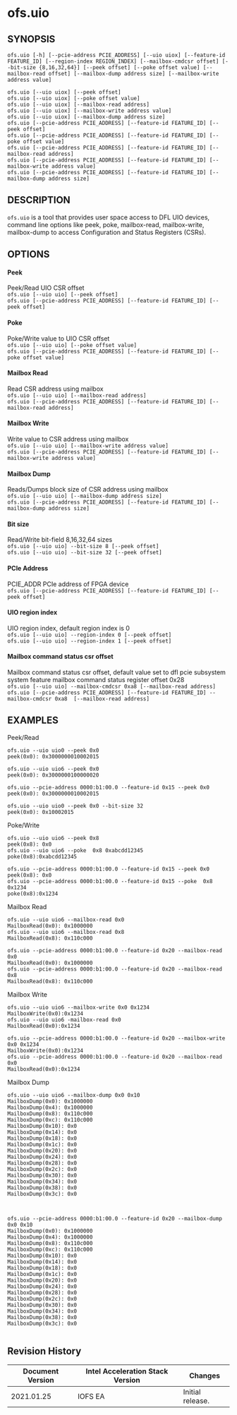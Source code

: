 # ofs.uio #

## SYNOPSIS ##
`ofs.uio [-h] [--pcie-address PCIE_ADDRESS] [--uio uiox] [--feature-id FEATURE_ID] [--region-index REGION_INDEX]
                  [--mailbox-cmdcsr offset] [--bit-size {8,16,32,64}] [--peek offset] [--poke offset value]
                  [--mailbox-read offset] [--mailbox-dump address size] [--mailbox-write address value]`<br>

`ofs.uio [--uio uiox] [--peek offset]`<br>
`ofs.uio [--uio uiox] [--poke offset value] `<br>
`ofs.uio [--uio uiox] [--mailbox-read address] `<br>
`ofs.uio [--uio uiox] [--mailbox-write address value] `<br>
`ofs.uio [--uio uiox] [--mailbox-dump address size] `<br>
`ofs.uio [--pcie-address PCIE_ADDRESS] [--feature-id FEATURE_ID] [--peek offset]`<br>
`ofs.uio [--pcie-address PCIE_ADDRESS] [--feature-id FEATURE_ID] [--poke offset value] `<br>
`ofs.uio [--pcie-address PCIE_ADDRESS] [--feature-id FEATURE_ID] [--mailbox-read address] `<br>
`ofs.uio [--pcie-address PCIE_ADDRESS] [--feature-id FEATURE_ID] [--mailbox-write address value] `<br>
`ofs.uio [--pcie-address PCIE_ADDRESS] [--feature-id FEATURE_ID] [--mailbox-dump address size] `<br>


## DESCRIPTION ##

```ofs.uio``` is a tool that provides user space access to DFL UIO devices,
command line options like peek, poke, mailbox-read, mailbox-write, mailbox-dump to 
access Configuration and Status Registers (CSRs).


##  OPTIONS ##

#### Peek ####
Peek/Read UIO CSR offset<br>
`ofs.uio [--uio uio] [--peek offset]`<br>
`ofs.uio [--pcie-address PCIE_ADDRESS] [--feature-id FEATURE_ID] [--peek offset]`<br>

#### Poke ####
Poke/Write value to UIO CSR offset<br>
`ofs.uio [--uio uio] [--poke offset value] `<br>
`ofs.uio [--pcie-address PCIE_ADDRESS] [--feature-id FEATURE_ID] [--poke offset value] `<br>

#### Mailbox Read ####
Read CSR address using mailbox<br>
`ofs.uio [--uio uio] [--mailbox-read address] `<br>
`ofs.uio [--pcie-address PCIE_ADDRESS] [--feature-id FEATURE_ID] [--mailbox-read address] `<br>

#### Mailbox Write ####
Write value to CSR address using mailbox <br>
`ofs.uio [--uio uio] [--mailbox-write address value] `<br>
`ofs.uio [--pcie-address PCIE_ADDRESS] [--feature-id FEATURE_ID] [--mailbox-write address value] `<br>

#### Mailbox Dump ####
Reads/Dumps block size of CSR address using mailbox<br>
`ofs.uio [--uio uio] [--mailbox-dump address size] `<br>
`ofs.uio [--pcie-address PCIE_ADDRESS] [--feature-id FEATURE_ID] [--mailbox-dump address size] `<br>

#### Bit size ####
Read/Write bit-field 8,16,32,64 sizes<br>
`ofs.uio [--uio uio] --bit-size 8 [--peek offset]`<br>
`ofs.uio [--uio uio] --bit-size 32 [--peek offset]`<br>

#### PCIe Address ####
PCIE_ADDR PCIe address of FPGA device<br>
`ofs.uio [--pcie-address PCIE_ADDRESS] [--feature-id FEATURE_ID] [--peek offset]`<br>

#### UIO region index ####
UIO region index, default region index is 0 <br> 
`ofs.uio [--uio uio] --region-index 0 [--peek offset]`<br>
`ofs.uio [--uio uio] --region-index 1 [--peek offset]`<br>

#### Mailbox command status csr offset ####
Mailbox command status csr offset, 
default value set to dfl pcie subsystem system feature mailbox command status register offset 0x28 <br> 
`ofs.uio [--uio uio] --mailbox-cmdcsr 0xa8 [--mailbox-read address] `<br>
`ofs.uio [--pcie-address PCIE_ADDRESS] [--feature-id FEATURE_ID] --mailbox-cmdcsr 0xa8  [--mailbox-read address] `<br>

## EXAMPLES ##
Peek/Read
```
ofs.uio --uio uio0 --peek 0x0
peek(0x0): 0x3000000010002015

ofs.uio --uio uio6 --peek 0x0
peek(0x0): 0x3000000100000020

ofs.uio --pcie-address 0000:b1:00.0 --feature-id 0x15 --peek 0x0
peek(0x0): 0x3000000010002015

ofs.uio --uio uio0 --peek 0x0 --bit-size 32
peek(0x0): 0x10002015
```

Poke/Write
```
ofs.uio --uio uio6 --peek 0x8
peek(0x8): 0x0
ofs.uio --uio uio6 --poke  0x8 0xabcdd12345
poke(0x8):0xabcdd12345

ofs.uio --pcie-address 0000:b1:00.0 --feature-id 0x15 --peek 0x0
peek(0x8): 0x0
ofs.uio --pcie-address 0000:b1:00.0 --feature-id 0x15 --poke  0x8 0x1234
poke(0x8):0x1234
```

Mailbox Read
```
ofs.uio --uio uio6 --mailbox-read 0x0
MailboxRead(0x0): 0x1000000
ofs.uio --uio uio6 --mailbox-read 0x8
MailboxRead(0x8): 0x110c000

ofs.uio --pcie-address 0000:b1:00.0 --feature-id 0x20 --mailbox-read 0x0
MailboxRead(0x0): 0x1000000
ofs.uio --pcie-address 0000:b1:00.0 --feature-id 0x20 --mailbox-read 0x8 
MailboxRead(0x8): 0x110c000
```

Mailbox Write
```
ofs.uio --uio uio6 --mailbox-write 0x0 0x1234
MailboxWrite(0x0):0x1234
ofs.uio --uio uio6 -mailbox-read 0x0
MailboxRead(0x0):0x1234

ofs.uio --pcie-address 0000:b1:00.0 --feature-id 0x20 --mailbox-write 0x0 0x1234
MailboxWrite(0x0):0x1234
ofs.uio --pcie-address 0000:b1:00.0 --feature-id 0x20 --mailbox-read 0x0 
MailboxRead(0x0):0x1234
```

Mailbox Dump
```
ofs.uio --uio uio6 --mailbox-dump 0x0 0x10
MailboxDump(0x0): 0x1000000
MailboxDump(0x4): 0x1000000
MailboxDump(0x8): 0x110c000
MailboxDump(0xc): 0x110c000
MailboxDump(0x10): 0x0
MailboxDump(0x14): 0x0
MailboxDump(0x18): 0x0
MailboxDump(0x1c): 0x0
MailboxDump(0x20): 0x0
MailboxDump(0x24): 0x0
MailboxDump(0x28): 0x0
MailboxDump(0x2c): 0x0
MailboxDump(0x30): 0x0
MailboxDump(0x34): 0x0
MailboxDump(0x38): 0x0
MailboxDump(0x3c): 0x0



ofs.uio --pcie-address 0000:b1:00.0 --feature-id 0x20 --mailbox-dump 0x0 0x10
MailboxDump(0x0): 0x1000000
MailboxDump(0x4): 0x1000000
MailboxDump(0x8): 0x110c000
MailboxDump(0xc): 0x110c000
MailboxDump(0x10): 0x0
MailboxDump(0x14): 0x0
MailboxDump(0x18): 0x0
MailboxDump(0x1c): 0x0
MailboxDump(0x20): 0x0
MailboxDump(0x24): 0x0
MailboxDump(0x28): 0x0
MailboxDump(0x2c): 0x0
MailboxDump(0x30): 0x0
MailboxDump(0x34): 0x0
MailboxDump(0x38): 0x0
MailboxDump(0x3c): 0x0


```


## Revision History ##

Document Version | Intel Acceleration Stack Version | Changes
-----------------|----------------------------------|--------
2021.01.25 | IOFS EA | Initial release.
